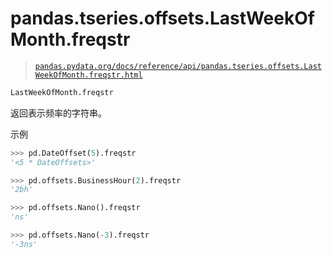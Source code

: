 # pandas.tseries.offsets.LastWeekOfMonth.freqstr

> [`pandas.pydata.org/docs/reference/api/pandas.tseries.offsets.LastWeekOfMonth.freqstr.html`](https://pandas.pydata.org/docs/reference/api/pandas.tseries.offsets.LastWeekOfMonth.freqstr.html)

```py
LastWeekOfMonth.freqstr
```

返回表示频率的字符串。

示例

```py
>>> pd.DateOffset(5).freqstr
'<5 * DateOffsets>' 
```

```py
>>> pd.offsets.BusinessHour(2).freqstr
'2bh' 
```

```py
>>> pd.offsets.Nano().freqstr
'ns' 
```

```py
>>> pd.offsets.Nano(-3).freqstr
'-3ns' 
```
